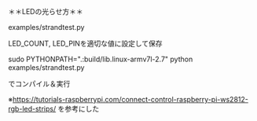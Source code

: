 ＊＊LEDの光らせ方＊＊


examples/strandtest.py

LED_COUNT, LED_PINを適切な値に設定して保存

sudo PYTHONPATH=".:build/lib.linux-armv7l-2.7" python examples/strandtest.py

でコンパイル＆実行

※https://tutorials-raspberrypi.com/connect-control-raspberry-pi-ws2812-rgb-led-strips/
を参考にした
